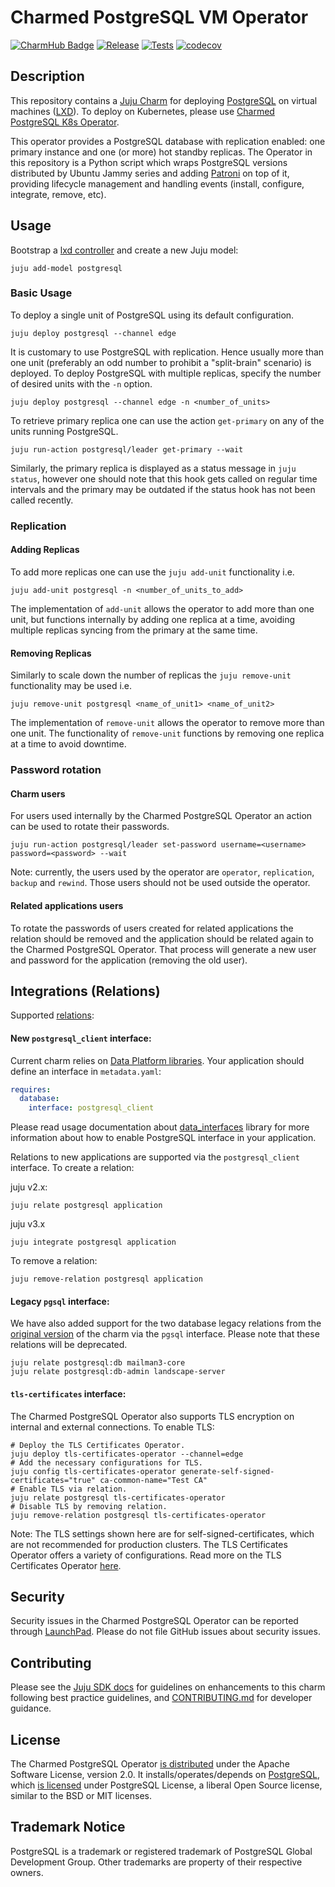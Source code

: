 # Charmed PostgreSQL VM Operator
[![CharmHub Badge](https://charmhub.io/postgresql/badge.svg)](https://charmhub.io/postgresql)
[![Release](https://github.com/canonical/postgresql-operator/actions/workflows/release.yaml/badge.svg)](https://github.com/canonical/postgresql-operator/actions/workflows/release.yaml)
[![Tests](https://github.com/canonical/postgresql-operator/actions/workflows/ci.yaml/badge.svg?branch=main)](https://github.com/canonical/postgresql-operator/actions/workflows/ci.yaml?query=branch%3Amain)
[![codecov](https://codecov.io/gh/canonical/postgresql-operator/graph/badge.svg?token=4V2mu7aWmu)](https://codecov.io/gh/canonical/postgresql-operator)

## Description

This repository contains a [Juju Charm](https://charmhub.io/postgresql) for deploying [PostgreSQL](https://www.postgresql.org/about/) on virtual machines ([LXD](https://ubuntu.com/lxd)).
To deploy on Kubernetes, please use [Charmed PostgreSQL K8s Operator](https://charmhub.io/postgresql-k8s).

This operator provides a PostgreSQL database with replication enabled: one primary instance and one (or more) hot standby replicas. The Operator in this repository is a Python script which wraps PostgreSQL versions distributed by Ubuntu Jammy series and adding [Patroni](https://github.com/zalando/patroni) on top of it, providing lifecycle management and handling events (install, configure, integrate, remove, etc).

## Usage

Bootstrap a [lxd controller](https://juju.is/docs/olm/lxd#heading--create-a-controller) and create a new Juju model:

```shell
juju add-model postgresql
```

### Basic Usage
To deploy a single unit of PostgreSQL using its default configuration.

```shell
juju deploy postgresql --channel edge
```

It is customary to use PostgreSQL with replication. Hence usually more than one unit (preferably an odd number to prohibit a "split-brain" scenario) is deployed. To deploy PostgreSQL with multiple replicas, specify the number of desired units with the `-n` option.

```shell
juju deploy postgresql --channel edge -n <number_of_units>
```

To retrieve primary replica one can use the action `get-primary` on any of the units running PostgreSQL.
```shell
juju run-action postgresql/leader get-primary --wait
```

Similarly, the primary replica is displayed as a status message in `juju status`, however one
should note that this hook gets called on regular time intervals and the primary may be outdated if
the status hook has not been called recently.

### Replication
#### Adding Replicas

To add more replicas one can use the `juju add-unit` functionality i.e.
```shell
juju add-unit postgresql -n <number_of_units_to_add>
```
The implementation of `add-unit` allows the operator to add more than one unit, but functions internally by adding one replica at a time, avoiding multiple replicas syncing from the primary at the same time.

#### Removing Replicas

Similarly to scale down the number of replicas the `juju remove-unit` functionality may be used i.e.
```shell
juju remove-unit postgresql <name_of_unit1> <name_of_unit2>
```
The implementation of `remove-unit` allows the operator to remove more than one unit. The functionality of `remove-unit` functions by removing one replica at a time to avoid downtime.

### Password rotation

#### Charm users

For users used internally by the Charmed PostgreSQL Operator an action can be used to rotate their passwords.
```shell
juju run-action postgresql/leader set-password username=<username> password=<password> --wait
```
Note: currently, the users used by the operator are `operator`, `replication`, `backup` and `rewind`. Those users should not be used outside the operator.

#### Related applications users

To rotate the passwords of users created for related applications the relation should be removed and the application should be related again to the Charmed PostgreSQL Operator. That process will generate a new user and password for the application (removing the old user).

## Integrations (Relations)

Supported [relations](https://juju.is/docs/olm/relations):

#### New `postgresql_client` interface:

Current charm relies on [Data Platform libraries](https://charmhub.io/data-platform-libs). Your
application should define an interface in `metadata.yaml`:

```yaml
requires:
  database:
    interface: postgresql_client
```

Please read usage documentation about
[data_interfaces](https://charmhub.io/data-platform-libs/libraries/data_interfaces) library for
more information about how to enable PostgreSQL interface in your application.

Relations to new applications are supported via the `postgresql_client` interface. To create a
relation:

juju v2.x:

```shell
juju relate postgresql application
```

juju v3.x

```shell
juju integrate postgresql application
```

To remove a relation:
```shell
juju remove-relation postgresql application
```

#### Legacy `pgsql` interface:
We have also added support for the two database legacy relations from the [original version](https://launchpad.net/postgresql-charm) of the charm via the `pgsql` interface. Please note that these relations will be deprecated.
 ```shell
juju relate postgresql:db mailman3-core
juju relate postgresql:db-admin landscape-server
```

#### `tls-certificates` interface:

The Charmed PostgreSQL Operator also supports TLS encryption on internal and external connections. To enable TLS:

```shell
# Deploy the TLS Certificates Operator. 
juju deploy tls-certificates-operator --channel=edge
# Add the necessary configurations for TLS.
juju config tls-certificates-operator generate-self-signed-certificates="true" ca-common-name="Test CA" 
# Enable TLS via relation.
juju relate postgresql tls-certificates-operator
# Disable TLS by removing relation.
juju remove-relation postgresql tls-certificates-operator
```

Note: The TLS settings shown here are for self-signed-certificates, which are not recommended for production clusters. The TLS Certificates Operator offers a variety of configurations. Read more on the TLS Certificates Operator [here](https://charmhub.io/tls-certificates-operator).

## Security
Security issues in the Charmed PostgreSQL Operator can be reported through [LaunchPad](https://wiki.ubuntu.com/DebuggingSecurity#How%20to%20File). Please do not file GitHub issues about security issues.

## Contributing
Please see the [Juju SDK docs](https://juju.is/docs/sdk) for guidelines on enhancements to this charm following best practice guidelines, and [CONTRIBUTING.md](https://github.com/canonical/postgresql-operator/blob/main/CONTRIBUTING.md) for developer guidance.

## License
The Charmed PostgreSQL Operator [is distributed](https://github.com/canonical/postgresql-operator/blob/main/LICENSE) under the Apache Software License, version 2.0. It installs/operates/depends on [PostgreSQL](https://www.postgresql.org/ftp/source/), which [is licensed](https://www.postgresql.org/about/licence/) under PostgreSQL License, a liberal Open Source license, similar to the BSD or MIT licenses.

## Trademark Notice
PostgreSQL is a trademark or registered trademark of PostgreSQL Global Development Group. Other trademarks are property of their respective owners.
